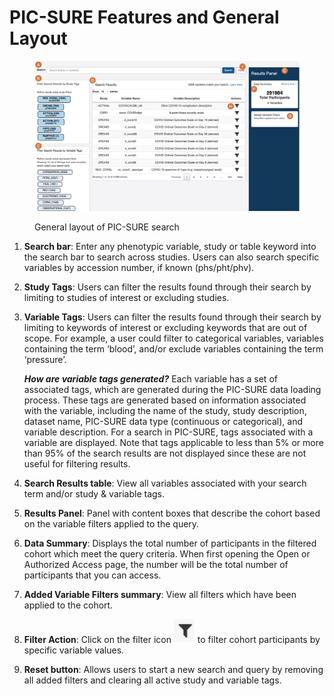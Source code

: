 # PIC-SURE Features and General Layout

<figure><img src="../../../.gitbook/assets/PIC-SURE-Layout.png" alt=""><figcaption><p>General layout of PIC-SURE search</p></figcaption></figure>

1. **Search bar**: Enter any phenotypic variable, study or table keyword into the search bar to search across studies. Users can also search specific variables by accession number, if known (phs/pht/phv).
2. **Study Tags**: Users can filter the results found through their search by limiting to studies of interest or excluding studies.
3.  **Variable Tags**: Users can filter the results found through their search by limiting to keywords of interest or excluding keywords that are out of scope. For example, a user could filter to categorical variables, variables containing the term ‘blood’, and/or exclude variables containing the term ‘pressure’.

    _**How are variable tags generated?**_ Each variable has a set of associated tags, which are generated during the PIC-SURE data loading process. These tags are generated based on information associated with the variable, including the name of the study, study description, dataset name, PIC-SURE data type (continuous or categorical), and variable description. For a search in PIC-SURE, tags associated with a variable are displayed. Note that tags applicable to less than 5% or more than 95% of the search results are not displayed since these are not useful for filtering results.
4. **Search Results table**: View all variables associated with your search term and/or study & variable tags.
5. **Results Panel**: Panel with content boxes that describe the cohort based on the variable filters applied to the query.
6. **Data Summary**: Displays the total number of participants in the filtered cohort which meet the query criteria. When first opening the Open or Authorized Access page, the number will be the total number of participants that you can access.
7. **Added Variable Filters summary**: View all filters which have been applied to the cohort.
8. **Filter Action**: Click on the filter icon ![](../../../.gitbook/assets/Filter.png) to filter cohort participants by specific variable values.
9. **Reset button**: Allows users to start a new search and query by removing all added filters and clearing all active study and variable tags.
